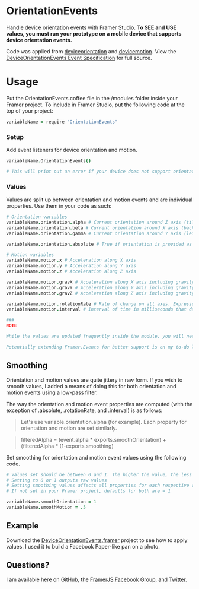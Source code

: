 # OrientationEvents
Handle device orientation events with Framer Studio. **To SEE and USE values, you must run your prototype on a mobile device that supports device orientation events.**

Code was applied from <a href="https://developer.mozilla.org/en-US/docs/Web/Events/deviceorientation">deviceorientation</a> and <a href="https://developer.mozilla.org/en-US/docs/Web/Events/devicemotion">devicemotion</a>. View the <a href="http://www.w3.org/TR/orientation-event/#devicemotion">DeviceOrientationEvents Event Specification</a> for full source.

# Usage

Put the OrientationEvents.coffee file in the /modules folder inside your Framer project. To include in Framer Studio, put the following code at the top of your project:

```coffee
variableName = require "OrientationEvents"
```

### Setup
Add event listeners for device orientation and motion.

```coffee
variableName.OrientationEvents()

# This will print out an error if your device does not support orientation and (or) motion events
```

### Values

Values are split up between orientation and motion events and are individual properties. Use them in your code as such:

```coffee
# Orientation variables
variableName.orientation.alpha # Current orientation around Z axis (tilt along perpendicular line to device)
variableName.orientation.beta # Current orientation around X axis (backward/forward tilt)
variableName.orientation.gamma # Current orientation around Y axis (left/right tilt)

variableName.orientation.absolute # True if orientation is provided as difference between device coordinate frame and the Earth's coordinate frame. Else false

# Motion variables
variableName.motion.x # Acceleration along X axis
variableName.motion.y # Acceleration along Y axis
variableName.motion.z # Acceleration along Z axis

variableName.motion.gravX # Acceleration along X axis including gravity
variableName.motion.gravY # Acceleration along Y axis including gravity
variableName.motion.gravZ # Acceleration along Z axis including gravity

variableName.motion.rotationRate # Rate of change on all axes. Expressed in degrees per second
variableName.motion.interval # Interval of time in milliseconds that data is obtained from device

###
NOTE

While the values are updated frequently inside the module, you will need to use a setTimeout/setInterval (or build-in for Framer: Utils.delay/Utils.interval) to grab updated values in your project. See ExampleDeviceOrientationEvents.framer to see how I implemented an interval to grab values.

Potentially extending Framer.Events for better support is on my to-do list (something I need to learn).
```

## Smoothing
Orientation and motion values are quite jittery in raw form. If you wish to smooth values, I added a means of doing this for both orientation and motion events using a low-pass filter. 

The way the orientation and motion event properties are computed (with the exception of .absolute, .rotationRate, and .interval) is as follows:

> Let's use variable.orientation.alpha (for example). Each property for orientation and motion are set similarly.

> filteredAlpha = (event.alpha * exports.smoothOrientation) + (filteredAlpha * (1-exports.smoothing)

Set smoothing for orientation and motion event values using the following code.

```coffee
# Values set should be between 0 and 1. The higher the value, the less smooth it is. 
# Setting to 0 or 1 outputs raw values
# Setting smoothing values affects all properties for each respective variable (documented above).
# If not set in your Framer project, defaults for both are = 1

variableName.smoothOrientation = 1
variableName.smoothMotion = .5
```

## Example

Download the <a href="https://github.com/joshmtucker/OrientationEvents/tree/master/ExampleOrientationEvents.framer">DeviceOrientationEvents.framer</a> project to see how to apply values. I used it to build a Facebook Paper-like pan on a photo.

## Questions?

I am available here on GitHub, the <a href="https://www.facebook.com/groups/framerjs/">FramerJS Facebook Group</a>, and <a href="https://www.twitter.com/joshmtucker">Twitter</a>.


